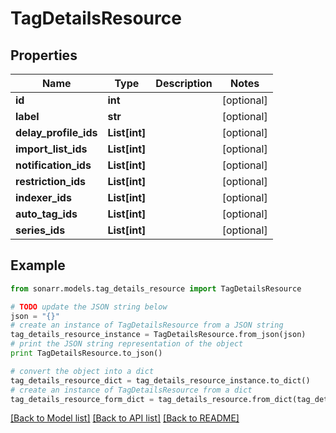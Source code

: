 # TagDetailsResource


## Properties
Name | Type | Description | Notes
------------ | ------------- | ------------- | -------------
**id** | **int** |  | [optional] 
**label** | **str** |  | [optional] 
**delay_profile_ids** | **List[int]** |  | [optional] 
**import_list_ids** | **List[int]** |  | [optional] 
**notification_ids** | **List[int]** |  | [optional] 
**restriction_ids** | **List[int]** |  | [optional] 
**indexer_ids** | **List[int]** |  | [optional] 
**auto_tag_ids** | **List[int]** |  | [optional] 
**series_ids** | **List[int]** |  | [optional] 

## Example

```python
from sonarr.models.tag_details_resource import TagDetailsResource

# TODO update the JSON string below
json = "{}"
# create an instance of TagDetailsResource from a JSON string
tag_details_resource_instance = TagDetailsResource.from_json(json)
# print the JSON string representation of the object
print TagDetailsResource.to_json()

# convert the object into a dict
tag_details_resource_dict = tag_details_resource_instance.to_dict()
# create an instance of TagDetailsResource from a dict
tag_details_resource_form_dict = tag_details_resource.from_dict(tag_details_resource_dict)
```
[[Back to Model list]](../README.md#documentation-for-models) [[Back to API list]](../README.md#documentation-for-api-endpoints) [[Back to README]](../README.md)


